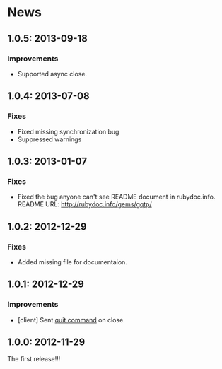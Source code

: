 # News

## 1.0.5: 2013-09-18

### Improvements

  * Supported async close.

## 1.0.4: 2013-07-08

### Fixes

  * Fixed missing synchronization bug
  * Suppressed warnings

## 1.0.3: 2013-01-07

### Fixes

  * Fixed the bug anyone can't see README document in rubydoc.info.
    README URL: http://rubydoc.info/gems/gqtp/

## 1.0.2: 2012-12-29

### Fixes

  * Added missing file for documentaion.

## 1.0.1: 2012-12-29

### Improvements

  * [client] Sent
    [quit command](http://groonga.org/docs/reference/commands/quit.html)
    on close.

## 1.0.0: 2012-11-29

The first release!!!
